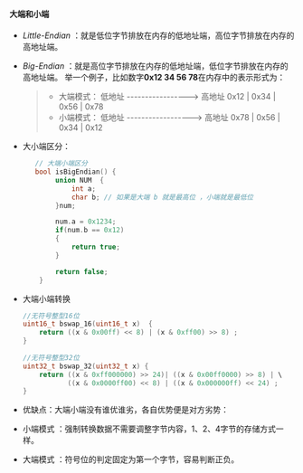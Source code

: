 #### 大端和小端

- *Little-Endian* ：就是低位字节排放在内存的低地址端，高位字节排放在内存的高地址端。

- *Big-Endian* ：就是高位字节排放在内存的低地址端，低位字节排放在内存的高地址端。
  举一个例子，比如数字**0x12 34 56 78**在内存中的表示形式为：

  > - 大端模式： 低地址 -----------------> 高地址 0x12 | 0x34 | 0x56 | 0x78
  > - 小端模式： 低地址 ------------------> 高地址 0x78 | 0x56 | 0x34 | 0x12

- 大小端区分：

  ```cpp
     // 大端小端区分  
     bool isBigEndian() {  
          union NUM  {  
              int a;  
              char b; // 如果是大端 b 就是最高位 ，小端就是最低位  
          }num;  
  
          num.a = 0x1234;  
          if(num.b == 0x12)  
          {  
              return true;  
          }  
  
          return false;  
      }
  ```

- 大端小端转换

  ```cpp
  //无符号整型16位  
  uint16_t bswap_16(uint16_t x)  {  
      return ((x & 0x00ff) << 8) | (x & 0xff00) >> 8) ;  
  }  
   
  //无符号整型32位
  uint32_t bswap_32(uint32_t x) {  
      return ((x & 0xff000000) >> 24)| ((x & 0x00ff0000) >> 8) | \
             ((x & 0x0000ff00) << 8) | ((x & 0x000000ff) << 24) ;  
  } 
  ```

- 优缺点：大端小端没有谁优谁劣，各自优势便是对方劣势：

- 小端模式 ：强制转换数据不需要调整字节内容，1、2、4字节的存储方式一样。

- 大端模式 ：符号位的判定固定为第一个字节，容易判断正负。